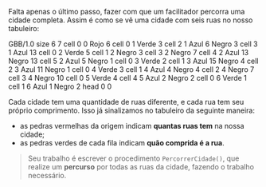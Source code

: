 Falta apenas o último passo, fazer com que um facilitador percorra uma cidade completa. Assim é como se vê uma cidade com seis ruas no nosso tabuleiro:

<gs-board>
  GBB/1.0
    size 6 7
    cell 0 0 Rojo 6
    cell 0 1 Verde 3
    cell 2 1 Azul 6 Negro 3
    cell 3 1 Azul 13
    cell 0 2 Verde 5
    cell 1 2 Negro 3
    cell 3 2 Negro 7
    cell 4 2 Azul 13 Negro 13
    cell 5 2 Azul 5 Negro 1
    cell 0 3 Verde 2
    cell 1 3 Azul 15 Negro 4
    cell 2 3 Azul 11 Negro 1
    cell 0 4 Verde 3
    cell 1 4 Azul 4 Negro 4
    cell 2 4 Negro 7
    cell 3 4 Negro 10
    cell 0 5 Verde 4
    cell 4 5 Azul 2 Negro 2
    cell 0 6 Verde 1
    cell 1 6 Azul 1 Negro 2
    head 0 0
</gs-board>

Cada cidade tem uma quantidade de ruas diferente, e cada rua tem seu próprio comprimento. Isso já sinalizamos no tabuleiro da seguinte maneira:

* as pedras vermelhas da origem indicam **quantas ruas tem**  na nossa cidade;
* as pedras verdes de cada fila indicam **quão comprida é a rua**.

> Seu trabalho é escrever o procedimento `PercorrerCidade()`, que realize um **percurso** por todas as ruas da cidade, fazendo o trabalho necessário.